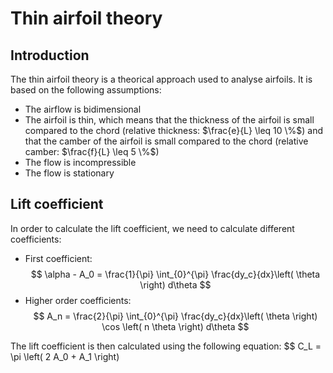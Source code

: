 # Thin airfoil theory

## Introduction

The thin airfoil theory is a theorical approach used to analyse airfoils. It is based on the following assumptions:

- The airflow is bidimensional
- The airfoil is thin, which means that the thickness of the airfoil is small compared to the chord (relative thickness: $\frac{e}{L} \leq 10 \%$) and that the camber of the airfoil is small compared to the chord (relative camber: $\frac{f}{L} \leq 5 \%$)
- The flow is incompressible
- The flow is stationary

## Lift coefficient

In order to calculate the lift coefficient, we need to calculate different coefficients:

- First coefficient:
$$
\alpha - A_0 = \frac{1}{\pi} \int_{0}^{\pi} \frac{dy_c}{dx}\left( \theta \right) d\theta
$$
- Higher order coefficients:
$$
A_n = \frac{2}{\pi} \int_{0}^{\pi} \frac{dy_c}{dx}\left( \theta \right) \cos \left( n \theta \right) d\theta 
$$

The lift coefficient is then calculated using the following equation:
$$
C_L = \pi \left( 2 A_0 + A_1 \right)